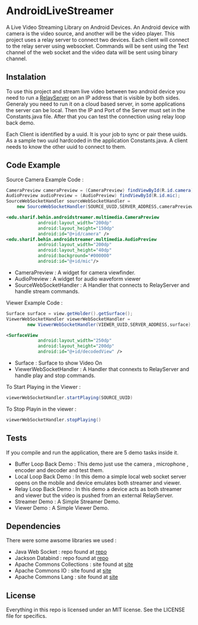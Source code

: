 # AndroidLiveStreamer
A Live Video Streaming Library on Android Devices. An Android device with camera is the video source, and another will be the video player. This project uses a relay server to connect two devices.
Each client will connect to the relay server using websocket. Commands will be sent using the Text channel of the web socket and the video data will be sent using binary channel.

## Instalation
To use this project and stream live video between two android device you need to run a [RelayServer](https://github.com/behin/RelayServer) on an IP address that is visible by both sides. Generaly you need to run it on a cloud based server, in some applications the server can be local. Then the IP and Port of the Server must set in the Constants.java file.
After that you can test the connection using relay loop back demo. 

Each Client is identified by a uuid. It is your job to sync or pair these uuids. As a sample two uuid hardcoded in the application Constants.java. A client needs to know the other uuid to connect to them.

## Code Example

Source Camera Example Code :
```java
CameraPreview cameraPreview = (CameraPreview) findViewById(R.id.camera);
AudioPreview audioPreview = (AudioPreview) findViewById(R.id.mic);
SourceWebSocketHandler sourceWebSocketHandler = 
    new SourceWebSocketHandler(SOURCE_UUID,SERVER_ADDRESS,cameraPreview,audioPreview,null);
```

```xml
<edu.sharif.behin.androidstreamer.multimedia.CameraPreview
            android:layout_width="200dp"
            android:layout_height="150dp"
            android:id="@+id/camera" />
<edu.sharif.behin.androidstreamer.multimedia.AudioPreview
            android:layout_width="200dp"
            android:layout_height="40dp"
            android:background="#000000"
            android:id="@+id/mic"/>
```

* CameraPreview : A widget for camera viewfinder.
* AudioPreview : A widget for audio waveform viewer
* SourceWebSocketHandler : A Handler that connects to RelayServer and handle stream commands.

Viewer Example Code : 

```java
Surface surface = view.getHolder().getSurface();
ViewerWebSocketHandler viewerWebSocketHandler = 
        new ViewerWebSocketHandler(VIEWER_UUID,SERVER_ADDRESS,surface);
```

```xml
<SurfaceView
            android:layout_width="250dp"
            android:layout_height="200dp"
            android:id="@+id/decodedView" />
```

* Surface : Surface to show Video On
* ViewerWebSocketHandler : A Handler that connexts to RelayServer and handle play and stop commands.

To Start Playing in the Viewer : 
```java
viewerWebSocketHandler.startPlaying(SOURCE_UUID)
```

To Stop Playin in the viewer : 
```java
viewerWebSocketHandler.stopPlaying()
```

## Tests
If you compile and run the application, there are 5 demo tasks inside it.

* Buffer Loop Back Demo : This demo just use the camera , microphone , encoder and decoder and test them.
* Local Loop Back Demo : In this demo a simple local web socket server opens on the mobile and device emulates both streamer and viewer.
* Relay Loop Back Demo : In this demo a device acts as both streamer and viewer but the video is pushed from an external RelayServer.
* Streamer Demo : A Simple Streamer Demo.
* Viewer Demo : A Simple Viewer Demo.

## Dependencies 
There were some awsome libraries we used : 
* Java Web Socket : repo found at [repo](https://github.com/TooTallNate/Java-WebSocket)
* Jackson Databind : repo found at [repo](https://github.com/FasterXML/jackson-databind)
* Apache Commons Collections : site found at [site](https://commons.apache.org/proper/commons-collections/)
* Apache Commons IO : site found at [site](http://commons.apache.org/proper/commons-io/)
* Apache Commons Lang : site found at [site](https://commons.apache.org/proper/commons-lang/)

## License 
Everything in this repo is licensed under an MIT license. See the LICENSE file for specifics.


